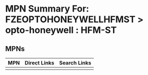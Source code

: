 



# MPN Summary For: FZEOPTOHONEYWELLHFMST > opto-honeywell : HFM-ST

## MPNs
  

|MPN|Direct Links|Search Links|
| :--- | :--- | :--- |
||||
